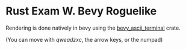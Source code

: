 # Rust Exam W. Bevy Roguelike

Rendering is done natively in bevy using the [bevy_ascii_terminal](https://crates.io/crates/bevy_ascii_terminal/) crate.

(You can move with *qweadzxc*, the arrow keys, or the numpad)
